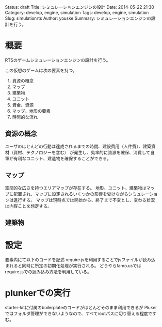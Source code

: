 Status: draft
Title: シミュレーションエンジンの設計
Date: 2014-05-22 21:30
Category: develop, engine, simulation
Tags: develop, engine, simulation
Slug: simulationrts
Author: youske
Summary: シミュレーションエンジンの設計を行う。

# 概要
RTSのゲームシミュレーションエンジンの設計を行う。

この仮想のゲームは次の要素を持つ。

1. 資源の概念
3. マップ
2. 建築物
3. ユニット
4. 資金、資源
5. マップ、地形の要素
6. 時間的な流れ



## 資源の概念
ユーザのほとんどの行動は達成されるまでの時間、建設費用（人件費）、建築資材（資材、テクノロジーを含む）
が発生し、効率的に資源を確保、消費して自軍が有利なユニット、建造物を確保することができる。

## マップ
空間的な広さを持つエリアマップが存在する。
地形、ユニット、建築物はマップに配置され、マップに設定されるいくつかの影響を受けながらシミュレーションは進行する。
マップは現時点では開始から、終了まで不変とし、変わる状況は内容ことを想定する。




## 建築物



# 設定
<head>要素内にて以下のコードを記述
require.jsを利用することでjsファイルが読み込まれると同時に所定の初期化処理が実行される。
どうやらfamo.usではrequire.jsでの読み込み方法を利用している。


# plunkerでの実行
starter-kitに付属のboilerplateのコードがほとんどそのまま利用できるが
Plukerではフォルダ管理ができないようなので、すべてrootパスに切り替える程度ですむ。



